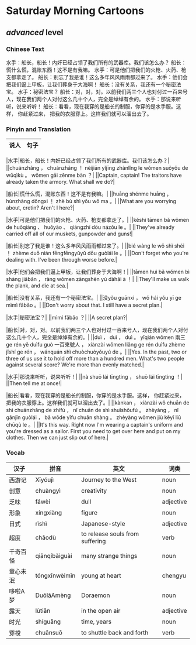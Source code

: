 # Saturday Morning Cartoons
## *advanced* level

### Chinese Text
水手：船长，船长！内奸已经占领了我们所有的武器库。我们该怎么办？
船长：慌什么慌，混账东西！这不是有我嘛。
水手：可是他们把我们的火枪、火药、枪支都拿走了。
船长：别忘了我是谁！这么多年风风雨雨都过来了。
水手：他们会把我们逼上甲板，让我们葬身于大海啊！
船长：没有关系，我还有一个秘密法宝。
水手：秘密法宝？
船长：对，对，对。以前我们两三个人也对付过一百来号人，现在我们两个人对付这么几十个人，完全是绰绰有余的。
水手：那说来听听，说来听听！
船长：看看，现在我穿的是船长的制服，你穿的是水手服。这样， 你赶紧过来， 把我的衣服穿上。这样我们就可以溜出去了。

### Pinyin and Translation
|说人|句子|
|----|----|

|水手|船长，船长！内奸已经占领了我们所有的武器库。我们该怎么办？|
||chuánzhǎng ， chuánzhǎng ！ nèijiān yǐjīng zhànlǐng le wǒmen suǒyǒu de wǔqìkù 。 wǒmen gāi zěnme bàn ？|
||Captain, captain! The traitors have already taken the armory. What shall we do?|

|船长|慌什么慌，混账东西！这不是有我嘛。|
||huāng shénme huāng ， hùnzhàng dōngxi ！ zhè bù shì yǒu wǒ ma 。|
||What are you worrying about, cretin? Aren't I here?|

|水手|可是他们把我们的火枪、火药、枪支都拿走了。|
||kěshì tāmen bǎ wǒmen de huǒqiāng 、 huǒyào 、 qiāngzhī dōu názǒu le 。|
||They've already carried off all of our muskets, gunpowder and guns!|

|船长|别忘了我是谁！这么多年风风雨雨都过来了。|
||bié wàng le wǒ shì shéi ！ zhème duō nián fēngfēngyǔyǔ dōu guòlái le 。|
||Don't forget who you're dealing with. I've been through worse before.|

|水手|他们会把我们逼上甲板，让我们葬身于大海啊！|
||tāmen huì bǎ wǒmen bì shàng jiǎbǎn ， ràng wǒmen zàngshēn yú dàhǎi à ！|
||They'll make us walk the plank, and die at sea.|

|船长|没有关系，我还有一个秘密法宝。|
||没yǒu guānxi ， wǒ hái yǒu yī ge mìmì fǎbǎo 。|
||Don't worry about that. I still have a secret plan.|

|水手|秘密法宝？|
||mìmì fǎbǎo ？|
||A secret plan?|

|船长|对，对，对。以前我们两三个人也对付过一百来号人，现在我们两个人对付这么几十个人，完全是绰绰有余的。|
||duì ， duì ， duì 。 yǐqián wǒmen 兩三 ge rén yě duìfu guò 一百來號人 ， xiànzài wǒmen liǎng ge rén duìfu zhème jǐshí ge rén ， wánquán shì chuòchuòyǒuyú de 。|
||Yes. In the past, two or three of us use it to hold off more than a hundred men. What's two people against several score? We're more than evenly matched.|

|水手|那说来听听，说来听听！|
||nà shuō lái tīngting ， shuō lái tīngting ！|
||Then tell me at once!|

|船长|看看，现在我穿的是船长的制服，你穿的是水手服。这样， 你赶紧过来， 把我的衣服穿上。这样我们就可以溜出去了。|
||kànkan ， xiànzài wǒ chuān de shì chuánzhǎng de zhìfú ， nǐ chuān de shì shuǐshǒufú 。 zhèyàng ，  nǐ gǎnjǐn guòlái ，  bǎ wǒde yīfu chuān shàng 。 zhèyàng wǒmen jiù kěyǐ liū chūqù le 。|
||It's this way. Right now I'm wearing a captain's uniform and you're dressed as a sailor. First you need to get over here and put on my clothes. Then we can just slip out of here.|
### Vocab
|汉子|拼音|英文|词类|
|----|----|----|----|
|西游记|Xīyóujì|Journey to the West|noun|
|创意|chuàngyì|creativity|noun|
|乏味|fáwèi|dull|adjective|
|形象|xíngxiàng|figure|noun|
|日式|rìshì|Japanese-style|adjective|
|超度|chāodù|to release souls from suffering|verb|
|千奇百怪|qiānqíbǎiguài|many strange things|noun|
|童心未泯|tóngxīnwèimǐn|young at heart|chengyu|
|哆啦A梦|DuōlāAmèng|Doraemon|noun|
|露天|lùtiān|in the open air|adjective|
|时光|shíguāng|time, years|noun|
|穿梭|chuānsuō|to shuttle back and forth|verb|